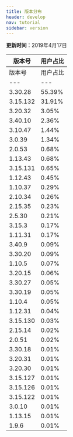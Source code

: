 ```yaml
---
title: 版本分布
header: develop
nav: tutorial
sidebar: version
---
```

**更新时间**：2019年4月17日


|版本号|用户占比|
|---|---|
|版本号|用户占比|
|---|---|
|3.30.28|55.39%|
|3.15.132|31.91%|
|3.20.32|3.05%|
|3.40.10|2.36%|
|3.10.47|1.44%|
|3.0.39|1.34%|
|2.0.53|0.68%|
|1.13.43|0.68%|
|3.15.131|0.65%|
|1.12.43|0.45%|
|1.10.37|0.29%|
|2.10.34|0.26%|
|2.15.35|0.23%|
|2.5.30|0.21%|
|3.15.3|0.17%|
|1.11.31|0.17%|
|3.40.9|0.09%|
|3.30.20|0.09%|
|1.10.5|0.07%|
|3.20.15|0.06%|
|3.30.27|0.05%|
|3.30.19|0.05%|
|1.10.4|0.05%|
|1.12.31|0.04%|
|3.15.130|0.03%|
|2.15.14|0.02%|
|2.0.51|0.02%|
|3.30.18|0.01%|
|3.20.31|0.01%|
|3.20.30|0.01%|
|3.15.127|0.01%|
|3.15.126|0.01%|
|3.15.122|0.01%|
|3.0.10|0.01%|
|1.13.15|0.01%|
|1.9.6|0.01%|
